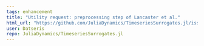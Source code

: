 ```yaml
---
tags: enhancement
title: "Utility request: preprocessing step of Lancaster et al."
html_url: "https://github.com/JuliaDynamics/TimeseriesSurrogates.jl/issues/73"
user: Datseris
repo: JuliaDynamics/TimeseriesSurrogates.jl
---
```


